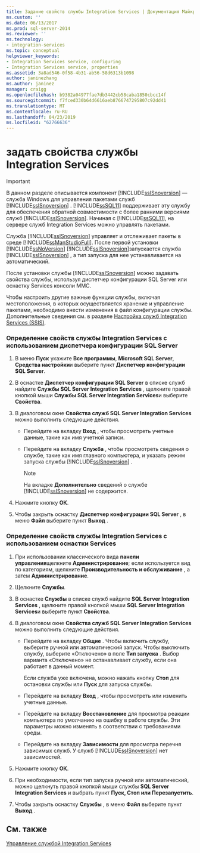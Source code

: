 ```yaml
---
title: Задание свойств службы Integration Services | Документация Майкрософт
ms.custom: ''
ms.date: 06/13/2017
ms.prod: sql-server-2014
ms.reviewer: ''
ms.technology:
- integration-services
ms.topic: conceptual
helpviewer_keywords:
- Integration Services service, configuring
- Integration Services service, properties
ms.assetid: 3a8ad546-0f58-4b31-ab56-58d6313b1098
author: janinezhang
ms.author: janinez
manager: craigg
ms.openlocfilehash: b9382a04977fae7db3442cb58caba1850cbcc14f
ms.sourcegitcommit: f7fced330b64d6616aeb8766747295807c92dd41
ms.translationtype: MT
ms.contentlocale: ru-RU
ms.lasthandoff: 04/23/2019
ms.locfileid: "62766636"
---
```

# <a name="set-the-properties-of-the-integration-services-service"></a>задать свойства службы Integration Services
    
> [!IMPORTANT]  
>  В данном разделе описывается компонент [!INCLUDE[ssISnoversion](../includes/ssisnoversion-md.md)] — служба Windows для управления пакетами служб [!INCLUDE[ssISnoversion](../includes/ssisnoversion-md.md)] . [!INCLUDE[ssSQL11](../includes/sssql11-md.md)] поддерживает эту службу для обеспечения обратной совместимости с более ранними версиями служб [!INCLUDE[ssISnoversion](../includes/ssisnoversion-md.md)]. Начиная с [!INCLUDE[ssSQL11](../includes/sssql11-md.md)], на сервере служб Integration Services можно управлять пакетами.  
  
 Служба [!INCLUDE[ssISnoversion](../includes/ssisnoversion-md.md)] управляет и отслеживает пакеты в среде [!INCLUDE[ssManStudioFull](../includes/ssmanstudiofull-md.md)]. После первой установки [!INCLUDE[ssNoVersion](../includes/ssnoversion-md.md)] [!INCLUDE[ssISnoversion](../includes/ssisnoversion-md.md)]запускается служба [!INCLUDE[ssISnoversion](../includes/ssisnoversion-md.md)] , а тип запуска для нее устанавливается на автоматический.  
  
 После установки службы [!INCLUDE[ssISnoversion](../includes/ssisnoversion-md.md)] можно задавать свойства службы, используя диспетчер конфигурации SQL Server или оснастку Services консоли MMC.  
  
 Чтобы настроить другие важные функции службы, включая местоположения, в которых осуществляется хранение и управление пакетами, необходимо внести изменения в файл конфигурации службы. Дополнительные сведения см. в разделе [Настройка служб Integration Services (SSIS)](service/integration-services-service-ssis-service.md).  
  
### <a name="to-set-properties-of-the-integration-services-service-by-using-sql-server-configuration-manager"></a>Определение свойств службы Integration Services с использованием диспетчера конфигурации SQL Server  
  
1.  В меню **Пуск** укажите **Все программы**, **Microsoft SQL Server**, **Средства настройки**и выберите пункт **Диспетчер конфигурации SQL Server**.  
  
2.  В оснастке **Диспетчер конфигурации SQL Server** в списке служб найдите **Службы SQL Server Integration Services** , щелкните правой кнопкой мыши **Службы SQL Server Integration Services**и выберите **Свойства**.  
  
3.  В диалоговом окне **Свойства служб SQL Server Integration Services** можно выполнить следующие действия.  
  
    -   Перейдите на вкладку **Вход** , чтобы просмотреть учетные данные, такие как имя учетной записи.  
  
    -   Перейдите на вкладку **Служба** , чтобы просмотреть сведения о службе, такие как имя главного компьютера, и указать режим запуска службы [!INCLUDE[ssISnoversion](../includes/ssisnoversion-md.md)] .  
  
        > [!NOTE]  
        >  На вкладке **Дополнительно** сведений о службе [!INCLUDE[ssISnoversion](../includes/ssisnoversion-md.md)] не содержится.  
  
4.  Нажмите кнопку **ОК**.  
  
5.  Чтобы закрыть оснастку **Диспетчер конфигурации SQL Server** , в меню **Файл** выберите пункт **Выход** .  
  
### <a name="to-set-properties-of-the-integration-services-service-by-using-services"></a>Определение свойств службы Integration Services с использованием оснастки Services  
  
1.  При использовании классического вида **панели управления**щелкните **Администрирование**; если используется вид по категориям, щелкните **Производительность и обслуживание** , а затем **Администрирование**.  
  
2.  Щелкните **Службы**.  
  
3.  В оснастке **Службы** в списке служб найдите **SQL Server Integration Services** , щелкните правой кнопкой мыши **SQL Server Integration Services**и выберите пункт **Свойства**.  
  
4.  В диалоговом окне **Свойства служб SQL Server Integration Services** можно выполнить следующие действия.  
  
    -   Перейдите на вкладку **Общие** . Чтобы включить службу, выберите ручной или автоматический запуск. Чтобы выключить службу, выберите «Отключено» в поле **Тип запуска** . Выбор варианта «Отключено» не останавливает службу, если она работает в данный момент.  
  
         Если служба уже включена, можно нажать кнопку **Стоп** для остановки службы или **Пуск** для запуска службы.  
  
    -   Перейдите на вкладку **Вход** , чтобы просмотреть или изменить учетные данные.  
  
    -   Перейдите на вкладку **Восстановление** для просмотра реакции компьютера по умолчанию на ошибку в работе службы. Эти параметры можно изменять в соответствии с требованиями среды.  
  
    -   Перейдите на вкладку **Зависимости** для просмотра перечня зависимых служб. У служб [!INCLUDE[ssISnoversion](../includes/ssisnoversion-md.md)] нет зависимостей.  
  
5.  Нажмите кнопку **ОК**.  
  
6.  При необходимости, если тип запуска ручной или автоматический, можно щелкнуть правой кнопкой мыши службы **SQL Server Integration Services** и выбрать пункт **Пуск, Стоп или Перезапустить**.  
  
7.  Чтобы закрыть оснастку **Службы** , в меню **Файл** выберите пункт **Выход** .  
  
## <a name="see-also"></a>См. также  
 [Управление службой Integration Services](../../2014/integration-services/manage-the-integration-services-service.md)  
  
  
